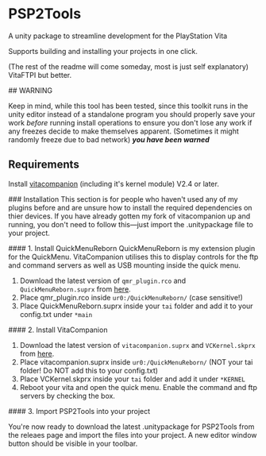 # PSP2Tools

A unity package to streamline development for the PlayStation Vita

Supports building and installing your projects in one click.

(The rest of the readme will come someday, most is just self explanatory)
VitaFTPI but better.

## WARNING

Keep in mind, while this tool has been tested, since this toolkit runs in the unity editor instead of a standalone program you should properly save your work *before* running install operations to ensure you don't lose any work if any freezes decide to make themselves apparent. (Sometimes it might randomly freeze due to bad network)
__*you have been warned*__

## Requirements

Install [vitacompanion](https://github.com/Ibrahim778/vitacompanion) (including it's kernel module) V2.4 or later.


### Installation
This section is for people who haven't used any of my plugins before and are unsure how to install the required dependencies on thier devices. If you have already gotten my fork of vitacompanion up and running, you don't need to follow this—just import the .unitypackage file to your project.

#### 1. Install QuickMenuReborn
QuickMenuReborn is my extension plugin for the QuickMenu. VitaCompanion utilises this to display controls for the ftp and command servers as well as USB mounting inside the quick menu.

1. Download the latest version of `qmr_plugin.rco` and `QuickMenuReborn.suprx` from [here](https://github.com/Ibrahim778/QuickMenuReborn/releases).
1. Place qmr_plugin.rco inside `ur0:/QuickMenuReborn/` (case sensitive!)
1. Place QuickMenuReborn.suprx inside your `tai` folder and add it to your config.txt under `*main`

#### 2. Install VitaCompanion
   
1. Download the latest version of `vitacompanion.suprx` and `VCKernel.skprx` from [here](https://github.com/Ibrahim778/vitacompanion/releases).
1. Place vitacompanion.suprx inside `ur0:/QuickMenuReborn/` (NOT your tai folder! Do NOT add this to your config.txt)
1. Place VCKernel.skprx inside your `tai` folder and add it under `*KERNEL`
1. Reboot your vita and open the quick menu. Enable the command and ftp servers by checking the box.

#### 3. Import PSP2Tools into your project

You're now ready to download the latest .unitypackage for PSP2Tools from the releaes page and import the files into your project. A new editor window button should be visible in your toolbar.
